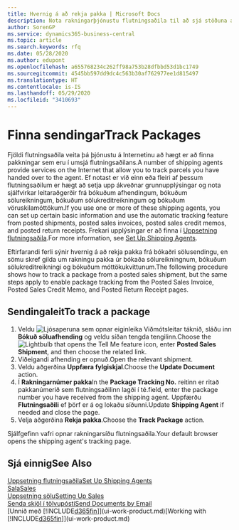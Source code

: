 ```yaml
---
title: Hvernig á að rekja pakka | Microsoft Docs
description: Nota rakningarþjónustu flutningsaðila til að sjá stöðuna á sendingu.
author: SorenGP
ms.service: dynamics365-business-central
ms.topic: article
ms.search.keywords: rfq
ms.date: 05/28/2020
ms.author: edupont
ms.openlocfilehash: a655768234c262ff98a753b28dfbbd53d1bc1749
ms.sourcegitcommit: 4545bb597dd9dc4c563b30af762977ee1d815497
ms.translationtype: HT
ms.contentlocale: is-IS
ms.lasthandoff: 05/29/2020
ms.locfileid: "3410693"
---
```

# <a name="track-packages"></a><span data-ttu-id="7f4a4-103">Finna sendingar</span><span class="sxs-lookup"><span data-stu-id="7f4a4-103">Track Packages</span></span>

<span data-ttu-id="7f4a4-104">Fjöldi flutningsaðila veita þá þjónustu á Internetinu að hægt er að finna pakkningar sem eru í umsjá flutningsaðilans.</span><span class="sxs-lookup"><span data-stu-id="7f4a4-104">A number of shipping agents provide services on the Internet that allow you to track parcels you have handed over to the agent.</span></span> <span data-ttu-id="7f4a4-105">Ef notast er við einn eða fleiri af þessum flutningsaðilum er hægt að setja upp ákveðnar grunnupplýsingar og nota sjálfvirkar leitaraðgerðir frá bókuðum afhendingum, bókuðum sölureikningum, bókuðum sölukreditreikningum og bókuðum vöruskilamóttökum.</span><span class="sxs-lookup"><span data-stu-id="7f4a4-105">If you use one or more of these shipping agents, you can set up certain basic information and use the automatic tracking feature from posted shipments, posted sales invoices, posted sales credit memos, and posted return receipts.</span></span> <span data-ttu-id="7f4a4-106">Frekari upplýsingar er að finna í [Uppsetning flutningsaðila](sales-how-to-set-up-shipping-agents.md).</span><span class="sxs-lookup"><span data-stu-id="7f4a4-106">For more information, see [Set Up Shipping Agents](sales-how-to-set-up-shipping-agents.md).</span></span>  

<span data-ttu-id="7f4a4-107">Eftirfarandi ferli sýnir hvernig á að rekja pakka frá bókaðri sölusendingu, en sömu skref gilda um rakningu pakka úr bókaða sölureikningnum, bókuðum sölukreditreikningi og bókuðum móttökukvittunum.</span><span class="sxs-lookup"><span data-stu-id="7f4a4-107">The following procedure shows how to track a package from a posted sales shipment, but the same steps apply to enable package tracking from the Posted Sales Invoice, Posted Sales Credit Memo, and Posted Return Receipt pages.</span></span>  

## <a name="to-track-a-package"></a><span data-ttu-id="7f4a4-108">Sendingaleit</span><span class="sxs-lookup"><span data-stu-id="7f4a4-108">To track a package</span></span>

1. <span data-ttu-id="7f4a4-109">Veldu ![Ljósaperuna sem opnar eiginleika Viðmótsleitar](media/ui-search/search_small.png "Segðu mér hvað þú vilt gera") táknið, sláðu inn **Bókuð söluafhending** og veldu síðan tengda tengilinn.</span><span class="sxs-lookup"><span data-stu-id="7f4a4-109">Choose the ![Lightbulb that opens the Tell Me feature](media/ui-search/search_small.png "Tell me what you want to do") icon, enter **Posted Sales Shipment**, and then choose the related link.</span></span>
2. <span data-ttu-id="7f4a4-110">Viðeigandi afhending er opnuð.</span><span class="sxs-lookup"><span data-stu-id="7f4a4-110">Open the relevant shipment.</span></span>
3. <span data-ttu-id="7f4a4-111">Veldu aðgerðina **Uppfæra fylgiskjal**.</span><span class="sxs-lookup"><span data-stu-id="7f4a4-111">Choose the **Update Document** action.</span></span>
4. <span data-ttu-id="7f4a4-112">Í **Rakningarnúmer pakka**</span><span class="sxs-lookup"><span data-stu-id="7f4a4-112">In the **Package Tracking No.**</span></span> <span data-ttu-id="7f4a4-113">reitinn er ritað pakkanúmerið sem flutningsaðilinn lagði í té.</span><span class="sxs-lookup"><span data-stu-id="7f4a4-113">field, enter the package number you have received from the shipping agent.</span></span> <span data-ttu-id="7f4a4-114">Uppfærðu **Flutningsaðili** ef þörf er á og lokaðu síðunni.</span><span class="sxs-lookup"><span data-stu-id="7f4a4-114">Update **Shipping Agent** if needed and close the page.</span></span>
5. <span data-ttu-id="7f4a4-115">Velja aðgerðina **Rekja pakka**.</span><span class="sxs-lookup"><span data-stu-id="7f4a4-115">Choose the **Track Package** action.</span></span>

<span data-ttu-id="7f4a4-116">Sjálfgefinn vafri opnar rakningarsíðu flutningsaðila.</span><span class="sxs-lookup"><span data-stu-id="7f4a4-116">Your default browser opens the shipping agent's tracking page.</span></span>

## <a name="see-also"></a><span data-ttu-id="7f4a4-117">Sjá einnig</span><span class="sxs-lookup"><span data-stu-id="7f4a4-117">See Also</span></span>

[<span data-ttu-id="7f4a4-118">Uppsetning flutningsaðila</span><span class="sxs-lookup"><span data-stu-id="7f4a4-118">Set Up Shipping Agents</span></span>](sales-how-to-set-up-shipping-agents.md)  
[<span data-ttu-id="7f4a4-119">Sala</span><span class="sxs-lookup"><span data-stu-id="7f4a4-119">Sales</span></span>](sales-manage-sales.md)  
[<span data-ttu-id="7f4a4-120">Uppsetning sölu</span><span class="sxs-lookup"><span data-stu-id="7f4a4-120">Setting Up Sales</span></span>](sales-setup-sales.md)  
[<span data-ttu-id="7f4a4-121">Senda skjöl í tölvupósti</span><span class="sxs-lookup"><span data-stu-id="7f4a4-121">Send Documents by Email</span></span>](ui-how-send-documents-email.md)  
<span data-ttu-id="7f4a4-122">[Unnið með [!INCLUDE[d365fin](includes/d365fin_md.md)]](ui-work-product.md)</span><span class="sxs-lookup"><span data-stu-id="7f4a4-122">[Working with [!INCLUDE[d365fin](includes/d365fin_md.md)]](ui-work-product.md)</span></span>
